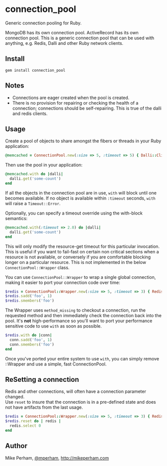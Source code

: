 connection_pool
======================

Generic connection pooling for Ruby.

MongoDB has its own connection pool.  ActiveRecord has its own connection pool.  This is a generic connection pool that can be used with anything, e.g. Redis, Dalli and other Ruby network clients.


Install
------------

    gem install connection_pool


Notes
------------

- Connections are eager created when the pool is created.
- There is no provision for repairing or checking the health of a
  connection; connections should be self-repairing.  This is
true of the dalli and redis clients.


Usage
------------

Create a pool of objects to share amongst the fibers or threads in your Ruby application:

``` ruby
@memcached = ConnectionPool.new(:size => 5, :timeout => 5) { Dalli::Client.new }
```

Then use the pool in your application:

``` ruby
@memcached.with do |dalli|
  dalli.get('some-count')
end
```

If all the objects in the connection pool are in use, `with` will block
until one becomes available.  If no object is available within `:timeout` seconds,
`with` will raise a `Timeout::Error`.

Optionally, you can specify a timeout override using the with-block semantics:

``` ruby
@memcached.with(:timeout => 2.0) do |dalli|
  dalli.get('some-count')
end
```

This will only modify the resource-get timeout for this particular invocation. This
is useful if you want to fail-fast on certain non critical sections when a resource
is not available, or conversely if you are comfortable blocking longer on a particular
resource. This is not implemented in the below `ConnectionPool::Wrapper` class.

You can use `ConnectionPool::Wrapper` to wrap a single global connection, making
it easier to port your connection code over time:

``` ruby
$redis = ConnectionPool::Wrapper.new(:size => 5, :timeout => 3) { Redis.connect }
$redis.sadd('foo', 1)
$redis.smembers('foo')
```

The Wrapper uses `method_missing` to checkout a connection, run the
requested method and then immediately check the connection back into the
pool.  It's **not** high-performance so you'll want to port your
performance sensitive code to use `with` as soon as possible.

``` ruby
$redis.with do |conn|
  conn.sadd('foo', 1)
  conn.smembers('foo')
end
```

Once you've ported your entire system to use `with`, you can simply
remove ::Wrapper and use a simple, fast ConnectionPool.

ReSetting a connection
--------------

Redis and other connections, will often have a connection parameter changed.  
Use `reset` to insure that the connection is in a pre-defined state 
and does not have artifacts from the last usage.

```ruby
$redis = ConnectionPool::Wrapper.new(:size => 5, :timeout => 3) { Redis.connect }
$redis.reset do | redis | 
  redis.select 0
end
```

Author
--------------

Mike Perham, [@mperham](https://twitter.com/mperham), <http://mikeperham.com>
